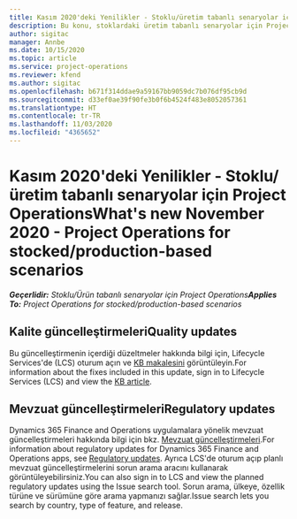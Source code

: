 ```yaml
---
title: Kasım 2020'deki Yenilikler - Stoklu/üretim tabanlı senaryolar için Project Operations
description: Bu konu, stoklardaki üretim tabanlı senaryolar için Project Operations'ın Kasım 2020'de bulunan kaliteli güncelleştirmelerle ilgili bilgi sağlar.
author: sigitac
manager: Annbe
ms.date: 10/15/2020
ms.topic: article
ms.service: project-operations
ms.reviewer: kfend
ms.author: sigitac
ms.openlocfilehash: b671f314ddae9a59167bb9059dc7b076df95cb9d
ms.sourcegitcommit: d33ef0ae39f90fe3b0f6b4524f483e8052057361
ms.translationtype: HT
ms.contentlocale: tr-TR
ms.lasthandoff: 11/03/2020
ms.locfileid: "4365652"
---
```

# <a name="whats-new-november-2020---project-operations-for-stockedproduction-based-scenarios"></a><span data-ttu-id="7154a-103">Kasım 2020'deki Yenilikler - Stoklu/üretim tabanlı senaryolar için Project Operations</span><span class="sxs-lookup"><span data-stu-id="7154a-103">What's new November 2020 - Project Operations for stocked/production-based scenarios</span></span>

<span data-ttu-id="7154a-104">_**Geçerlidir:** Stoklu/Ürün tabanlı senaryolar için Project Operations_</span><span class="sxs-lookup"><span data-stu-id="7154a-104">_**Applies To:** Project Operations for stocked/production-based scenarios_</span></span>

## <a name="quality-updates"></a><span data-ttu-id="7154a-105">Kalite güncelleştirmeleri</span><span class="sxs-lookup"><span data-stu-id="7154a-105">Quality updates</span></span>

<span data-ttu-id="7154a-106">Bu güncelleştirmenin içerdiği düzeltmeler hakkında bilgi için, Lifecycle Services'de (LCS) oturum açın ve [KB makalesini](https://fix.lcs.dynamics.com/Issue/Details?bugId=488609&amp;dbType=3&amp;qc=8251e8e1d5e2386de850599926c1adc3fec8e2ba25308036d22cdfe0a1c28fc7) görüntüleyin.</span><span class="sxs-lookup"><span data-stu-id="7154a-106">For information about the fixes included in this update, sign in to Lifecycle Services (LCS) and view the [KB article](https://fix.lcs.dynamics.com/Issue/Details?bugId=488609&amp;dbType=3&amp;qc=8251e8e1d5e2386de850599926c1adc3fec8e2ba25308036d22cdfe0a1c28fc7).</span></span>

## <a name="regulatory-updates"></a><span data-ttu-id="7154a-107">Mevzuat güncelleştirmeleri</span><span class="sxs-lookup"><span data-stu-id="7154a-107">Regulatory updates</span></span>

<span data-ttu-id="7154a-108">Dynamics 365 Finance and Operations uygulamalara yönelik mevzuat güncelleştirmeleri hakkında bilgi için bkz. [Mevzuat güncelleştirmeleri](https://docs.microsoft.com/dynamics365/finance/localizations/regulatory-updates).</span><span class="sxs-lookup"><span data-stu-id="7154a-108">For information about regulatory updates for Dynamics 365 Finance and Operations apps, see [Regulatory updates](https://docs.microsoft.com/dynamics365/finance/localizations/regulatory-updates).</span></span> <span data-ttu-id="7154a-109">Ayrıca LCS'de oturum açıp planlı mevzuat güncelleştirmelerini sorun arama aracını kullanarak görüntüleyebilirsiniz.</span><span class="sxs-lookup"><span data-stu-id="7154a-109">You can also sign in to LCS and view the planned regulatory updates using the Issue search tool.</span></span> <span data-ttu-id="7154a-110">Sorun arama, ülkeye, özellik türüne ve sürümüne göre arama yapmanızı sağlar.</span><span class="sxs-lookup"><span data-stu-id="7154a-110">Issue search lets you search by country, type of feature, and release.</span></span>
